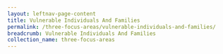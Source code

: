 ```yaml
---
layout: leftnav-page-content
title: Vulnerable Individuals And Families
permalink: /three-focus-areas/vulnerable-individuals-and-families/
breadcrumb: Vulnerable Individuals And Families
collection_name: three-focus-areas
---
```

